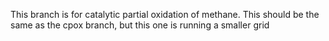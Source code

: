 This branch is for catalytic partial oxidation of methane.
This should be the same as the cpox branch, but this one is running a smaller grid
